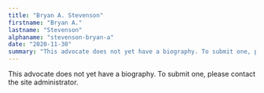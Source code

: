 ```yaml
---
title: "Bryan A. Stevenson"
firstname: "Bryan A."
lastname: "Stevenson"
alphaname: "stevenson-bryan-a"
date: "2020-11-30"
summary: "This advocate does not yet have a biography. To submit one, please contact the site administrator."
---
```

This advocate does not yet have a biography. To submit one, please contact the site administrator.

